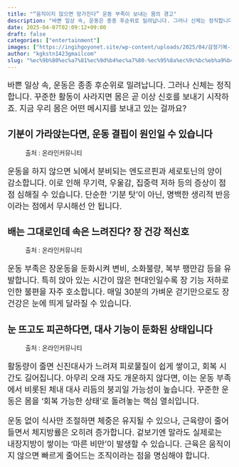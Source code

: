 ```yaml
---
title: "“움직이지 않으면 망가진다” 운동 부족이 보내는 몸의 경고"
description: "바쁜 일상 속, 운동은 종종 후순위로 밀려납니다. 그러나 신체는 정직합니다. 꾸준한 활동이 사라지면 몸은 곧 이상 신호를 보내기 시작하죠. 지금 우리 몸은 어떤 메시지를 보내고 있는 걸까요?"
date: 2025-04-07T02:09:12+09:00
draft: false
categories: ["entertainment"]
images: ["https://ingihgoyonet.site/wp-content/uploads/2025/04/감정기복-1024x683.jpg", "https://ingihgoyonet.site/wp-content/uploads/2025/04/뱃살-1024x683.jpg", "https://ingihgoyonet.site/wp-content/uploads/2025/04/피로-2-1024x683.jpg"]
author: "kgkstn1423gmailcom"
slug: "%ec%9b%80%ec%a7%81%ec%9d%b4%ec%a7%80-%ec%95%8a%ec%9c%bc%eb%a9%b4-%eb%a7%9d%ea%b0%80%ec%a7%84%eb%8b%a4-%ec%9a%b4%eb%8f%99-%eb%b6%80%ec%a1%b1%ec%9d%b4-%eb%b3%b4%eb%82%b4%eb%8a%94"
---
```


<p style="font-size:18px">바쁜 일상 속, 운동은 종종 후순위로 밀려납니다. 그러나 신체는 정직합니다. 꾸준한 활동이 사라지면 몸은 곧 이상 신호를 보내기 시작하죠. 지금 우리 몸은 어떤 메시지를 보내고 있는 걸까요?</p> <h2 >기분이 가라앉는다면, 운동 결핍이 원인일 수 있습니다</h2> <figure ><img src="https://ingihgoyonet.site/wp-content/uploads/2025/04/감정기복-1024x683.jpg" alt="" style="aspect-ratio:16/9;object-fit:cover"/><figcaption >출처 : 온라인커뮤니티</figcaption></figure> <p style="font-size:18px">운동을 하지 않으면 뇌에서 분비되는 엔도르핀과 세로토닌의 양이 감소합니다. 이로 인해 무기력, 우울감, 집중력 저하 등의 증상이 점점 심해질 수 있습니다. 단순한 ‘기분 탓’이 아닌, 명백한 생리적 반응이라는 점에서 무시해선 안 됩니다.</p> <h2 >배는 그대로인데 속은 느려진다? 장 건강 적신호</h2> <figure ><img src="https://ingihgoyonet.site/wp-content/uploads/2025/04/뱃살-1024x683.jpg" alt="" style="aspect-ratio:16/9;object-fit:cover"/><figcaption >출처 : 온라인커뮤니티</figcaption></figure> <p style="font-size:18px">운동 부족은 장운동을 둔화시켜 변비, 소화불량, 복부 팽만감 등을 유발합니다. 특히 앉아 있는 시간이 많은 현대인일수록 장 기능 저하로 인한 불편을 자주 호소합니다. 매일 30분의 가벼운 걷기만으로도 장 건강은 눈에 띄게 달라질 수 있습니다.</p> <h2 >눈 뜨고도 피곤하다면, 대사 기능이 둔화된 상태입니다</h2> <figure ><img src="https://ingihgoyonet.site/wp-content/uploads/2025/04/피로-2-1024x683.jpg" alt="" style="aspect-ratio:16/9;object-fit:cover"/><figcaption >출처 : 온라인커뮤니티</figcaption></figure> <p style="font-size:18px">활동량이 줄면 신진대사가 느려져 피로물질이 쉽게 쌓이고, 회복 시간도 길어집니다. 아무리 오래 자도 개운하지 않다면, 이는 운동 부족에서 비롯된 체내 대사 리듬의 붕괴일 가능성이 높습니다. 꾸준한 운동은 몸을 ‘회복 가능한 상태’로 돌려놓는 핵심 열쇠입니다.</p> <p style="font-size:18px">운동 없이 식사만 조절하면 체중은 유지될 수 있으나, 근육량이 줄어들면서 체지방률은 오히려 증가합니다. 겉보기엔 말라도 실제로는 내장지방이 쌓이는 ‘마른 비만’이 발생할 수 있습니다. 근육은 움직이지 않으면 빠르게 줄어드는 조직이라는 점을 명심해야 합니다.</p>